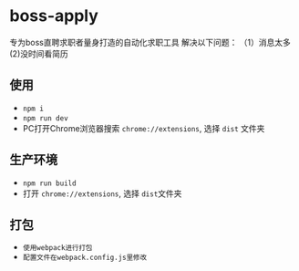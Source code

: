# boss-apply
专为boss直聘求职者量身打造的自动化求职工具
解决以下问题：
（1）消息太多
 (2)没时间看简历
## 使用
- `npm i`
- `npm run dev`
- PC打开Chrome浏览器搜索 `chrome://extensions`, 选择 `dist` 文件夹

## 生产环境
- `npm run build`
- 打开 `chrome://extensions`, 选择 `dist`文件夹

## 打包
- `使用webpack进行打包`
- `配置文件在webpack.config.js里修改`
